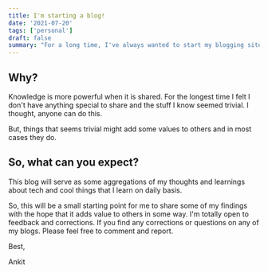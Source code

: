 ```yaml
---
title: I'm starting a blog!
date: '2021-07-20'
tags: ['personal']
draft: false
summary: "For a long time, I've always wanted to start my blogging site. After a bit of motivation and tweaking, here I go!"
---
```


## Why?

Knowledge is more powerful when it is shared. For the longest time I felt I don't have anything special to share and the stuff I know seemed trivial. I thought, anyone can do this.

But, things that seems trivial might add some values to others and in most cases they do.

## So, what can you expect?

This blog will serve as some aggregations of my thoughts and learnings about tech and cool things that I learn on daily basis.

So, this will be a small starting point for me to share some of my findings with the hope that it adds value to others in some way. I'm totally open to feedback and corrections. If you find any corrections or questions on any of my blogs. Please feel free to comment and report.

Best,

Ankit
